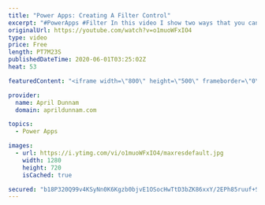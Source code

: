```yaml
---
title: "Power Apps: Creating A Filter Control"
excerpt: "#PowerApps #Filter In this video I show two ways that you can create a Filter Control to refine the results in a gallery."
originalUrl: https://youtube.com/watch?v=o1muoWFxIO4
type: video
price: Free
length: PT7M23S
publishedDateTime: 2020-06-01T03:25:02Z
heat: 53

featuredContent: "<iframe width=\"800\" height=\"500\" frameborder=\"0\" src=\"https://www.youtube.com/embed/o1muoWFxIO4\" allow=\"accelerometer; autoplay; encrypted-media; gyroscope; picture-in-picture\" allowfullscreen></iframe>"

provider:
  name: April Dunnam
  domain: aprildunnam.com

topics:
  - Power Apps

images:
  - url: https://i.ytimg.com/vi/o1muoWFxIO4/maxresdefault.jpg
    width: 1280
    height: 720
    isCached: true

secured: "b18P320Q99v4KSyNn0K6Kgzb0bjvE1OSocHwTtD3bZK86xxY/2EPh85ruuf+SPx1ppRkJtcy9Cy8L7DMiKxAQsH5ktLy0hUdjUTqm3g/4gA1oJgmNmiUg58wSKbRpuRbKk+h0LXPVneRq8p9MKA6/Vb1nnvaZowW9jV7Gleu5NfAdg1nZIt4Hyd4j1mGqdVaZHPuoVS+uqrw7WxUmzKks80Msixla4JugVhK7tfo6nusgzTeQbINKDNuTlsp6iSQ8zibVPQaIybHJ+h5Af3xBPVnq+OYh9vYDxbg+Exnvv2WQLHKlug7p+/aSdck4b0zvZymtYKLkOe6vYn+wa1BtCSNB13ZZtje41en3mXB0lR38dLOMKkCIDzjI9w8/LouBR5hS/Z2HAOUJ8CBiTlal6Tuui5Mte9Y0nrg3tIeVXA=;XwaSLmqwsd8ersOSINTw3g=="
---
```


